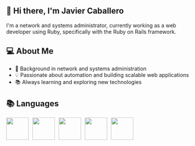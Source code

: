 ## 👋 Hi there, I'm Javier Caballero 

I'm a network and systems administrator, currently working as a web developer using Ruby, specifically with the Ruby on Rails framework.


## 💻 About Me

- 🔧 Background in network and systems administration
- 💡 Passionate about automation and building scalable web applications
- 📚 Always learning and exploring new technologies


## 📚 Languages
<img src="https://cdn.jsdelivr.net/gh/devicons/devicon@latest/icons/ruby/ruby-original.svg" style="width: 60px; margin-right: 10px;" /><img src="https://cdn.jsdelivr.net/gh/devicons/devicon@latest/icons/html5/html5-original.svg" style="width: 60px; margin-right: 10px;" /><img src="https://cdn.jsdelivr.net/gh/devicons/devicon@latest/icons/css3/css3-original.svg" style="width: 60px; margin-right: 10px;" /><img src="https://cdn.jsdelivr.net/gh/devicons/devicon@latest/icons/javascript/javascript-original.svg" style="width: 60px; margin-right: 10px;" /><img src="https://cdn.jsdelivr.net/gh/devicons/devicon@latest/icons/php/php-original.svg" style="width: 60px; margin-right: 10px;" />





<!--
**JavierCaballeroL/JavierCaballeroL** is a ✨ _special_ ✨ repository because its `README.md` (this file) appears on your GitHub profile.

Here are some ideas to get you started:

- 🔭 I’m currently working on ...
- 🌱 I’m currently learning ...
- 👯 I’m looking to collaborate on ...
- 🤔 I’m looking for help with ...
- 💬 Ask me about ...
- 📫 How to reach me: ...
- 😄 Pronouns: ...
- ⚡ Fun fact: ...
-->
